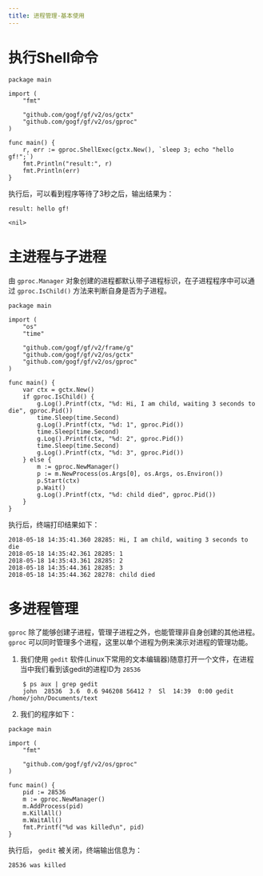 ```yaml
---
title: 进程管理-基本使用
---
```


# 执行Shell命令

```
package main

import (
	"fmt"

	"github.com/gogf/gf/v2/os/gctx"
	"github.com/gogf/gf/v2/os/gproc"
)

func main() {
	r, err := gproc.ShellExec(gctx.New(), `sleep 3; echo "hello gf!";`)
	fmt.Println("result:", r)
	fmt.Println(err)
}
```

执行后，可以看到程序等待了3秒之后，输出结果为：

```
result: hello gf!

<nil>
```

# 主进程与子进程

由 `gproc.Manager` 对象创建的进程都默认带子进程标识，在子进程程序中可以通过 `gproc.IsChild()` 方法来判断自身是否为子进程。

```
package main

import (
	"os"
	"time"

	"github.com/gogf/gf/v2/frame/g"
	"github.com/gogf/gf/v2/os/gctx"
	"github.com/gogf/gf/v2/os/gproc"
)

func main() {
	var ctx = gctx.New()
	if gproc.IsChild() {
		g.Log().Printf(ctx, "%d: Hi, I am child, waiting 3 seconds to die", gproc.Pid())
		time.Sleep(time.Second)
		g.Log().Printf(ctx, "%d: 1", gproc.Pid())
		time.Sleep(time.Second)
		g.Log().Printf(ctx, "%d: 2", gproc.Pid())
		time.Sleep(time.Second)
		g.Log().Printf(ctx, "%d: 3", gproc.Pid())
	} else {
		m := gproc.NewManager()
		p := m.NewProcess(os.Args[0], os.Args, os.Environ())
		p.Start(ctx)
		p.Wait()
		g.Log().Printf(ctx, "%d: child died", gproc.Pid())
	}
}
```

执行后，终端打印结果如下：

```
2018-05-18 14:35:41.360 28285: Hi, I am child, waiting 3 seconds to die
2018-05-18 14:35:42.361 28285: 1
2018-05-18 14:35:43.361 28285: 2
2018-05-18 14:35:44.361 28285: 3
2018-05-18 14:35:44.362 28278: child died
```

# 多进程管理

`gproc` 除了能够创建子进程，管理子进程之外，也能管理非自身创建的其他进程。 `gproc` 可以同时管理多个进程，这里以单个进程为例来演示对进程的管理功能。

1. 我们使用 `gedit` 软件(Linux下常用的文本编辑器)随意打开一个文件，在进程当中我们看到该gedit的进程ID为 `28536`




```  shell
    $ ps aux | grep gedit
    john  28536  3.6  0.6 946208 56412 ?  Sl  14:39  0:00 gedit /home/john/Documents/text
```

2. 我们的程序如下：









```
package main

import (
   	"fmt"

   	"github.com/gogf/gf/v2/os/gproc"
)

func main() {
   	pid := 28536
   	m := gproc.NewManager()
   	m.AddProcess(pid)
   	m.KillAll()
   	m.WaitAll()
   	fmt.Printf("%d was killed\n", pid)
}
```





执行后， `gedit` 被关闭，终端输出信息为：









```
28536 was killed
```